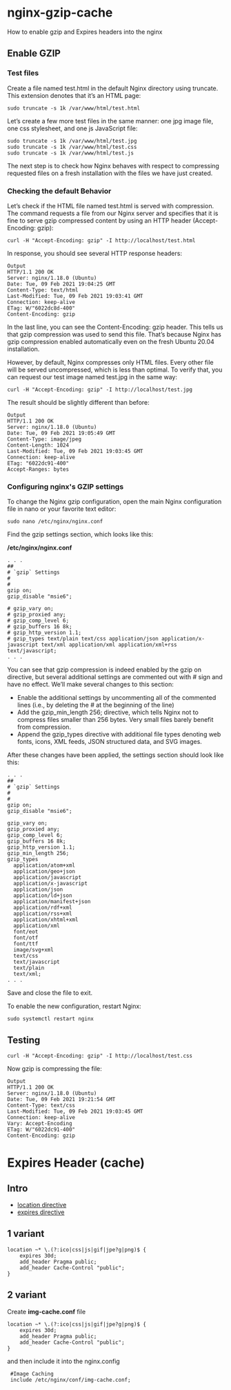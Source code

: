# nginx-gzip-cache
How to enable gzip and Expires headers into the nginx

## Enable GZIP

### Test files

Create a file named test.html in the default Nginx directory using truncate. This extension denotes that it’s an HTML page:

```
sudo truncate -s 1k /var/www/html/test.html
```

Let’s create a few more test files in the same manner: one jpg image file, one css stylesheet, and one js JavaScript file:

```
sudo truncate -s 1k /var/www/html/test.jpg
sudo truncate -s 1k /var/www/html/test.css
sudo truncate -s 1k /var/www/html/test.js
```

The next step is to check how Nginx behaves with respect to compressing requested files on a fresh installation with the files we have just created.

### Checking the default Behavior

Let’s check if the HTML file named test.html is served with compression. The command requests a file from our Nginx server and specifies that it is fine to serve gzip compressed content by using an HTTP header (Accept-Encoding: gzip):

```
curl -H "Accept-Encoding: gzip" -I http://localhost/test.html
```

In response, you should see several HTTP response headers:

```
Output
HTTP/1.1 200 OK
Server: nginx/1.18.0 (Ubuntu)
Date: Tue, 09 Feb 2021 19:04:25 GMT
Content-Type: text/html
Last-Modified: Tue, 09 Feb 2021 19:03:41 GMT
Connection: keep-alive
ETag: W/"6022dc8d-400"
Content-Encoding: gzip
```

In the last line, you can see the Content-Encoding: gzip header. This tells us that gzip compression was used to send this file. That’s because Nginx has gzip compression enabled automatically even on the fresh Ubuntu 20.04 installation.

However, by default, Nginx compresses only HTML files. Every other file will be served uncompressed, which is less than optimal. To verify that, you can request our test image named test.jpg in the same way:

```
curl -H "Accept-Encoding: gzip" -I http://localhost/test.jpg
```

The result should be slightly different than before:

```
Output
HTTP/1.1 200 OK
Server: nginx/1.18.0 (Ubuntu)
Date: Tue, 09 Feb 2021 19:05:49 GMT
Content-Type: image/jpeg
Content-Length: 1024
Last-Modified: Tue, 09 Feb 2021 19:03:45 GMT
Connection: keep-alive
ETag: "6022dc91-400"
Accept-Ranges: bytes
```

### Configuring nginx's GZIP settings

To change the Nginx gzip configuration, open the main Nginx configuration file in nano or your favorite text editor:

```
sudo nano /etc/nginx/nginx.conf
```

Find the gzip settings section, which looks like this:

**/etc/nginx/nginx.conf**

```
. . .
##
# `gzip` Settings
#
#
gzip on;
gzip_disable "msie6";

# gzip_vary on;
# gzip_proxied any;
# gzip_comp_level 6;
# gzip_buffers 16 8k;
# gzip_http_version 1.1;
# gzip_types text/plain text/css application/json application/x-javascript text/xml application/xml application/xml+rss text/javascript;
. . .

```

You can see that gzip compression is indeed enabled by the gzip on directive, but several additional settings are commented out with # sign and have no effect. We’ll make several changes to this section:

- Enable the additional settings by uncommenting all of the commented lines (i.e., by deleting the # at the beginning of the line)
- Add the gzip_min_length 256; directive, which tells Nginx not to compress files smaller than 256 bytes. Very small files barely benefit from compression.
- Append the gzip_types directive with additional file types denoting web fonts, icons, XML feeds, JSON structured data, and SVG images.

After these changes have been applied, the settings section should look like this:

```
. . .
##
# `gzip` Settings
#
#
gzip on;
gzip_disable "msie6";

gzip_vary on;
gzip_proxied any;
gzip_comp_level 6;
gzip_buffers 16 8k;
gzip_http_version 1.1;
gzip_min_length 256;
gzip_types
  application/atom+xml
  application/geo+json
  application/javascript
  application/x-javascript
  application/json
  application/ld+json
  application/manifest+json
  application/rdf+xml
  application/rss+xml
  application/xhtml+xml
  application/xml
  font/eot
  font/otf
  font/ttf
  image/svg+xml
  text/css
  text/javascript
  text/plain
  text/xml;
. . .
```

Save and close the file to exit.

To enable the new configuration, restart Nginx:

```
sudo systemctl restart nginx
```

## Testing

```
curl -H "Accept-Encoding: gzip" -I http://localhost/test.css
```

Now gzip is compressing the file:

```
Output
HTTP/1.1 200 OK
Server: nginx/1.18.0 (Ubuntu)
Date: Tue, 09 Feb 2021 19:21:54 GMT
Content-Type: text/css
Last-Modified: Tue, 09 Feb 2021 19:03:45 GMT
Connection: keep-alive
Vary: Accept-Encoding
ETag: W/"6022dc91-400"
Content-Encoding: gzip
```


# Expires Header (cache)

## Intro

- [location directive](http://nginx.org/en/docs/http/ngx_http_core_module.html#location)
- [expires directive](http://nginx.org/en/docs/http/ngx_http_headers_module.html#expires)


## 1 variant 

```
location ~* \.(?:ico|css|js|gif|jpe?g|png)$ {
    expires 30d;
    add_header Pragma public;
    add_header Cache-Control "public";
}
```

## 2 variant

Create **img-cache.conf** file

```
location ~* \.(?:ico|css|js|gif|jpe?g|png)$ {
    expires 30d;
    add_header Pragma public;
    add_header Cache-Control "public";
}
```

and then include it into the nginx.config

```
 #Image Caching
 include /etc/nginx/conf/img-cache.conf;
```


